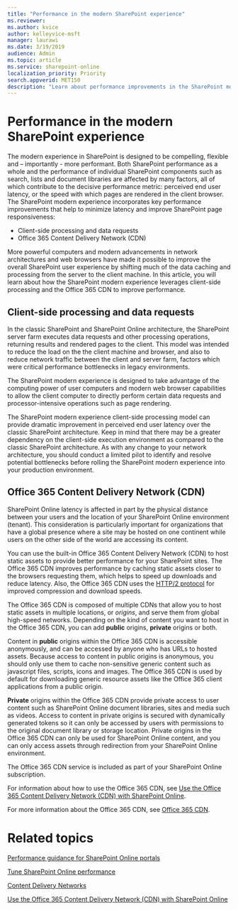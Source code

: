 ```yaml
---
title: "Performance in the modern SharePoint experience"
ms.reviewer: 
ms.author: kvice
author: kelleyvice-msft
manager: laurawi
ms.date: 3/19/2019
audience: Admin
ms.topic: article
ms.service: sharepoint-online
localization_priority: Priority
search.appverid: MET150
description: "Learn about performance improvements in the SharePoint modern experience."
---
```


# Performance in the modern SharePoint experience

The modern experience in SharePoint is designed to be compelling, flexible and – importantly - more performant. Both SharePoint performance as a whole and the performance of individual SharePoint components such as search, lists and document libraries are affected by many factors, all of which contribute to the decisive performance metric: perceived end user latency, or the speed with which pages are rendered in the client browser. The SharePoint modern experience incorporates key performance improvements that help to minimize latency and improve SharePoint page responsiveness:

+ Client-side processing and data requests
+ Office 365 Content Delivery Network (CDN)

More powerful computers and modern advancements in network architectures and web browsers have made it possible to improve the overall SharePoint user experience by shifting much of the data caching and processing from the server to the client machine. In this article, you will learn about how the SharePoint modern experience leverages client-side processing and the Office 365 CDN to improve performance.

## Client-side processing and data requests

In the classic SharePoint and SharePoint Online architecture, the SharePoint server farm executes data requests and other processing operations, returning results and rendered pages to the client. This model was intended to reduce the load on the the client machine and browser, and also to reduce network traffic between the client and server farm, factors which were critical performance bottlenecks in legacy environments.

The SharePoint modern experience is designed to take advantage of the computing power of user computers and modern web browser capabilities to allow the client computer to directly perform certain data requests and processor-intensive operations such as page rendering.

The SharePoint modern experience client-side processing model can provide dramatic improvement in perceived end user latency over the classic SharePoint architecture. Keep in mind that there may be a greater dependency on the client-side execution environment as compared to the classic SharePoint architecture. As with any change to your network architecture, you should conduct a limited pilot to identify and resolve potential bottlenecks before rolling the SharePoint modern experience into your production environment.

## Office 365 Content Delivery Network (CDN)

SharePoint Online latency is affected in part by the physical distance between your users and the location of your SharePoint Online environment (tenant). This consideration is particularly important for organizations that have a global presence where a site may be hosted on one continent while users on the other side of the world are accessing its content.

You can use the built-in Office 365 Content Delivery Network (CDN) to host static assets to provide better performance for your SharePoint sites. The Office 365 CDN improves performance by caching static assets closer to the browsers requesting them, which helps to speed up downloads and reduce latency. Also, the Office 365 CDN uses the [HTTP/2 protocol](https://en.wikipedia.org/wiki/HTTP/2) for improved compression and download speeds.

The Office 365 CDN is composed of multiple CDNs that allow you to host static assets in multiple locations, or _origins_, and serve them from global high-speed networks. Depending on the kind of content you want to host in the Office 365 CDN, you can add **public** origins, **private** origins or both.

Content in **public** origins within the Office 365 CDN is accessible anonymously, and can be accessed by anyone who has URLs to hosted assets. Because access to content in public origins is anonymous, you should only use them to cache non-sensitive generic content such as javascript files, scripts, icons and images. The Office 365 CDN is used by default for downloading generic resource assets like the Office 365 client applications from a public origin.

**Private** origins within the Office 365 CDN provide private access to user content such as SharePoint Online document libraries, sites and media such as videos. Access to content in private origins is secured with dynamically generated tokens so it can only be accessed by users with permissions to the original document library or storage location. Private origins in the Office 365 CDN can only be used for SharePoint Online content, and you can only access assets through redirection from your SharePoint Online environment.

The Office 365 CDN service is included as part of your SharePoint Online subscription.

For information about how to use the Office 365 CDN, see [Use the Office 365 Content Delivery Network (CDN) with SharePoint Online](/Office365/Enterprise/use-office-365-cdn-with-spo).

For more information about the Office 365 CDN, see [Office 365 CDN](/Office365/Enterprise/content-delivery-networks).

# Related topics

[Performance guidance for SharePoint Online portals](/sharepoint/dev/solution-guidance/portal-performance)

[Tune SharePoint Online performance](/office365/enterprise/tune-sharepoint-online-performance)

[Content Delivery Networks](/Office365/Enterprise/content-delivery-networks)

[Use the Office 365 Content Delivery Network (CDN) with SharePoint Online](/Office365/Enterprise/use-office-365-cdn-with-spo)
